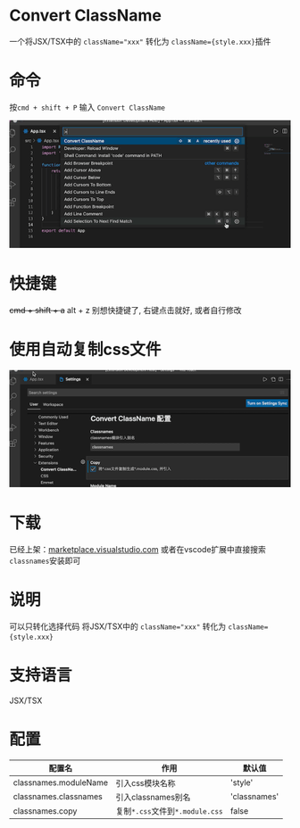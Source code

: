 # Convert ClassName

一个将JSX/TSX中的 `className="xxx"` 转化为 `className={style.xxx}`插件

# 命令
按`cmd + shift + P` 输入 `Convert ClassName`

![使用命令](src/assets/使用命令.gif)
# 快捷键
<s>cmd + shift + a</s> alt + z
别想快捷键了, 右键点击就好, 或者自行修改

# 使用自动复制css文件
![使用自动复制css文件](src/assets/使用自动复制css文件.gif)

# 下载
已经上架：[marketplace.visualstudio.com]()
或者在vscode扩展中直接搜索`classnames`安装即可

# 说明
可以只转化选择代码
将JSX/TSX中的 `className="xxx"` 转化为 `className={style.xxx}`

# 支持语言
JSX/TSX

# 配置

| 配置名                | 作用                            | 默认值       |
| --------------------- | ------------------------------- | ------------ |
| classnames.moduleName | 引入css模块名称                 | 'style'      |
| classnames.classnames | 引入classnames别名              | 'classnames' |
| classnames.copy       | 复制`*.css`文件到`*.module.css` | false        |



